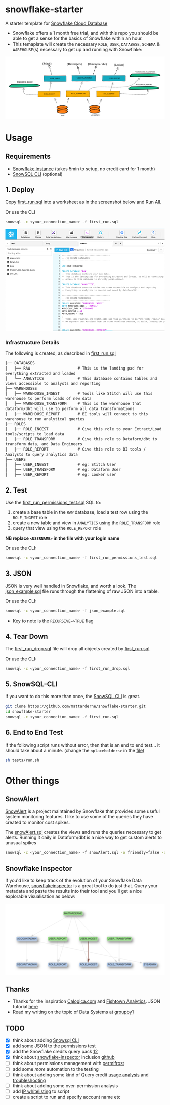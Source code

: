 # snowflake-starter
A starter template for [Snowflake Cloud Database](www.snowflake.com)

* Snowflake offers a 1 month free trial, and with this repo you should be able to get a sense for the basics of Snowflake within an hour.
* This temaplate will create the necessary `ROLE`, `USER`, `DATABASE`, `SCHEMA` & `WAREHOUSE`(s) necessary to get up and running with Snowflake:

![snowflake.png](/assets/snowflake_rn.png)


# Usage

## Requirements

* [Snowflake instance](https://trial.snowflake.com/) (takes 5min to setup, no credit card for 1 month)
* [SnowSQL CLI](https://docs.snowflake.com/en/user-guide/snowsql.html) (optional)

## 1. Deploy

Copy [first_run.sql](/first_run.sql) into a worksheet as in the screenshot below and Run All. 

Or use the CLI
```bash
snowsql -c <your_connection_name> -f first_run.sql
```

![snowflake.png](/assets/worksheet.png)

### Infrastructure Details
The following is created, as described in [first_run.sql](/first_run.sql)
```
├── DATABASES
│   ├── RAW                     # This is the landing pad for everything extracted and loaded
│   └── ANALYTICS               # This database contains tables and views accessible to analysts and reporting
├── WAREHOUSES
│   ├── WAREHOUSE_INGEST        # Tools like Stitch will use this warehouse to perform loads of new data
│   ├── WAREHOUSE_TRANSFORM     # This is the warehouse that dataform/dbt will use to perform all data transformations
│   ├── WAREHOUSE_REPORT        # BI tools will connect to this warehouse to run analytical queries
├── ROLES
│   ├── ROLE_INGEST             # Give this role to your Extract/Load tools/scripts to load data
│   ├── ROLE_TRANSFORM          # Give this role to Dataform/dbt to transform data, and Data Engineers
│   ├── ROLE_REPORT             # Give this role to BI tools / Analysts to query analytics data
├── USERS
│   ├── USER_INGEST             # eg: Stitch User
│   ├── USER_TRANSFORM          # eg: Dataform User
│   ├── USER_REPORT             # eg: Looker user

```

## 2. Test

Use the [first_run_permissions_test.sql](/first_run_permissions_test.sql) SQL to:
1. create a base table in the `RAW` database, load a test row using the `ROLE_INGEST` role
1. create a new table and view in `ANALYTICS` using the `ROLE_TRANSFORM` role
1. query that view using the `ROLE_REPORT` role

**NB replace `<USERNAME>` in the file with your login name** 

Or use the CLI:
```bash
snowsql -c <your_connection_name> -f first_run_permissions_test.sql
```


## 3. JSON

JSON is very well handled in Snowflake, and worth a look. The [json_example.sql](/json_example.sql) file runs through the flattening of raw JSON into a table.

Or use the CLI:
```bash
snowsql -c <your_connection_name> -f json_example.sql
```

* Key to note is the `RECURSIVE=>TRUE` flag

## 4. Tear Down

The [first_run_drop.sql](/first_run_drop.sql) file will drop all objects created by [first_run.sql](/first_run.sql) 

Or use the CLI:
```bash
snowsql -c <your_connection_name> -f first_run_drop.sql
```

## 5. SnowSQL-CLI

If you want to do this more than once, the [SnowSQL CLI](https://docs.snowflake.com/en/user-guide/snowsql.html) is great. 

```bash
git clone https://github.com/mattarderne/snowflake-starter.git
cd snowflake-starter
snowsql -c <your_connection_name> -f first_run.sql
```

## 6. End to End Test
If the following script runs without error, then that is an end to end test... it should take about a minute. (change the `<placeholders>` in the [file](tests/run.sh))

```bash
sh tests/run.sh
```

# Other things

## SnowAlert

[SnowAlert](https://github.com/snowflakedb/SnowAlert) is a project maintained by Snowflake that provides some useful system monitoring features. I like to use some of the queries they have created to monitor cost spikes.

The [snowAlert.sql](/snowAlert.sql) creates the views and runs the queries necessary to get alerts. Running it daily in Dataform/dbt is a nice way to get custom alerts to unusual spikes 

```bash
snowsql -c <your_connection_name> -f snowAlert.sql -o friendly=false -o quiet=true
```

## Snowflake Inspector

If you'd like to keep track of the evolution of your Snowflake Data Warehouse, [snowflakeinspector](http://snowflakeinspector.hashmapinc.com/) is a great tool to do just that. Query your metadata and paste the results into their tool and you'll get a nice explorable visualisation as below:

![snowflakeinspector.png](/assets/snowflakeinspector.png)

## Thanks

* Thanks for the inspiration [Calogica.com](https://Calogica.com) and [Fishtown Analytics](https://blog.fishtownanalytics.com/how-we-configure-snowflake-fc13f1eb36c4). JSON tutorial [here](https://interworks.com/blog/hcalder/2018/06/19/the-ease-of-working-with-json-in-snowflake/)
* Read my writing on the topic of Data Systems at [groupby1](https://groupby1.substack.com/)


## TODO
* [x] think about adding [Snowsql CLI](https://docs.snowflake.com/en/user-guide/snowsql-install-config.html)
* [x] add some JSON to the permissions test
* [x] add the Snowflake credits query pack [1](https://github.com/snowflakedb/SnowAlert/blob/master/packs/snowflake_query_pack.sql)[2](https://github.com/snowflakedb/SnowAlert/blob/master/packs/snowflake_cost_management.sql)
* [x] think about [snowflake-inspector](http://snowflakeinspector.hashmapinc.com/) inclusion [github](https://github.com/hashmapinc/snowflake-inspector)
* [ ] think about permissions management with [permifrost](https://gitlab.com/gitlab-data/permifrost)
* [ ] add some _more_ automation to the testing
* [ ] think about adding some kind of Query credit [usage analysis](https://www.snowflake.com/blog/understanding-snowflake-utilization-warehouse-profiling/) and [troubleshooting](https://community.snowflake.com/s/article/Cloud-Services-Billing-Update-Understanding-and-Adjusting-Usage)
* [ ] think about adding some over-permission analysis
* [ ] add [IP whitelisting](https://docs.snowflake.com/en/sql-reference/sql/alter-network-policy.html) to script
* [ ] create a script to run and specify account name etc 